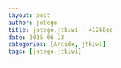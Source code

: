 ```yaml
---
layout: post
author: jotego
title: jotego.jtkiwi - 41268ce
date: 2025-06-13
categories: [Arcade, jtkiwi]
tags: [jotego.jtkiwi]
---
```


